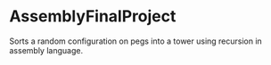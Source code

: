 # AssemblyFinalProject
Sorts a random configuration on pegs into a tower using recursion in assembly language.

